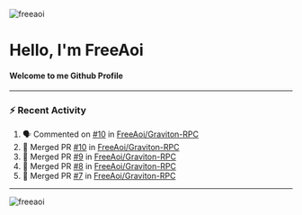 <p align="left"> <img src="https://komarev.com/ghpvc/?username=freeaoi" alt="freeaoi" /> </p>
<h1>Hello, I'm FreeAoi</h1> <h4>Welcome to me Github Profile</h4>
<hr>

### :zap: Recent Activity

<!--START_SECTION:activity-->
1. 🗣 Commented on [#10](https://github.com//FreeAoi/Graviton-RPC/issues/10) in [FreeAoi/Graviton-RPC](https://github.com//FreeAoi/Graviton-RPC)
2. 🎉 Merged PR [#10](https://github.com//FreeAoi/Graviton-RPC/pull/10) in [FreeAoi/Graviton-RPC](https://github.com//FreeAoi/Graviton-RPC)
3. 🎉 Merged PR [#9](https://github.com//FreeAoi/Graviton-RPC/pull/9) in [FreeAoi/Graviton-RPC](https://github.com//FreeAoi/Graviton-RPC)
4. 🎉 Merged PR [#8](https://github.com//FreeAoi/Graviton-RPC/pull/8) in [FreeAoi/Graviton-RPC](https://github.com//FreeAoi/Graviton-RPC)
5. 🎉 Merged PR [#7](https://github.com//FreeAoi/Graviton-RPC/pull/7) in [FreeAoi/Graviton-RPC](https://github.com//FreeAoi/Graviton-RPC)
<!--END_SECTION:activity-->

---

<img align="center" src="https://github-readme-stats.vercel.app/api?username=freeaoi&show_icons=true" alt="freeaoi" />
